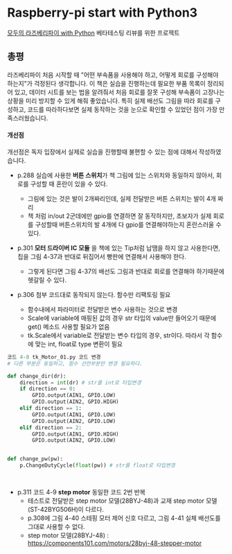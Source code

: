 # Raspberry-pi start with Python3
[모두의 라즈베리파이 with Python](http://www.kyobobook.co.kr/product/detailViewKor.laf?ejkGb=KOR&mallGb=KOR&barcode=9791187345190) 베타테스팅 리뷰를 위한 프로젝트

## 총평
 라즈베리파이 처음 시작할 때 "어떤 부속품을 사용해야 하고, 어떻게 회로를 구성해야 하는지"가 걱정된다 생각합니다.
이 책은 실습을 진행하는데 필요한 부품 목록이 정리되어 있고, 데이터 시트를 보는 법을 알려줘서 처음 회로를 잘못 구성해
부속품이 고장나는 상황을 미리 방지할 수 있게 해줘 좋았습니다.
 특히 실제 배선도 그림을 따라 회로를 구성하고, 코드를 따라하다보면 실제 동작하는 것을 눈으로 확인할 수 있었던 점이
가장 만족스러웠습니다.


#### 개선점
개선점은 독자 입장에서 실제로 실습을 진행할때 불편할 수 있는 점에 대해서 작성하였습니다.

* p.288 실습에 사용한 **버튼 스위치**가 책 그림에 있는 스위치와 동일하지 않아서, 회로를 구성할 때 혼란이 있을 수 있다.
  - 그림에 있는 것은 발이 2개짜리인데, 실제 전달받은 버튼 스위치는 발이 4개 짜리
  - 책 처럼 in/out 2군데에만 gpio를 연결하면 잘 동작하지만, 초보자가 실제 회로를 구성할때 버튼스위치의 발 4개에 다 gpio를
   연결해야하는지 혼란스러울 수 있다.
  
* p.301 **모터 드라이버 IC 모듈** 을 책에 있는 Tip처럼 납땜을 하지 않고 사용한다면, 칩을 그림 4-37과 반대로 뒤집어서 
 빵판에 연결해서 사용해야 한다.
  - 그렇게 된다면 그림 4-37의 배선도 그림과 반대로 회로를 연결해야 하기때문에 헷갈릴 수 있다. 

* p.306 첨부 코드대로 동작되지 않는다. 함수만 리팩토링 필요
  - 함수내에서 파라미터로 전달받은 변수 사용하는 것으로 변경
  - Scale에 variable에 매핑된 값의 경우 str 타입의 value만 들어오기 때문에 get() 메소드 사용할 필요가 없음
  - tk.Scale에서 variable로 전달받는 변수 타입의 경우, str이다. 따라서 각 함수에 맞는 int, float로 type 변환이 필요
```python
코드 4-8 tk_Motor_01.py 코드 변경
# 다른 부분은 동일하고, 함수 선언부분만 변경 필요하다.

def change_dir(dr):
    direction = int(dr) # str를 int로 타입변경
    if direction == 0:
        GPIO.output(AIN1, GPIO.LOW)
        GPIO.output(AIN2, GPIO.HIGH)
    elif direction == 1:
        GPIO.output(AIN1, GPIO.LOW)
        GPIO.output(AIN2, GPIO.LOW)
    elif direction == 2:
        GPIO.output(AIN1, GPIO.HIGH)
        GPIO.output(AIN2, GPIO.LOW)


def change_pw(pw):
    p.ChangeDutyCycle(float(pw)) # str를 float로 타입변경

    
```

* p.311 코드 4-9 **step motor** 동일한 코드 2번 반복
  - 테스트로 전달받은 step motor 모델(28BYJ-48)과 교재 step motor 모델(ST-42BYG506H)이 다르다.
  - p.308에 그림 4-40 스테핑 모터 제어 신호 다르고, 그림 4-41 실체 배선도를 그대로 사용할 수 없다.
  - step motor 모델(28BYJ-48) : https://components101.com/motors/28byj-48-stepper-motor
